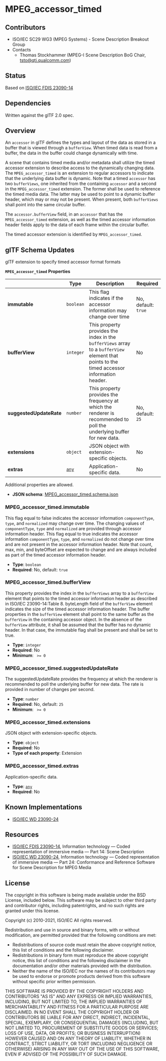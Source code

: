 # MPEG_accessor_timed 

## Contributors

* ISO/IEC SC29 WG3 (MPEG Systems) - Scene Description Breakout Group
* Contacts
  * Thomas Stockhammer (MPEG-I Scene Description BoG Chair, tsto@qti.qualcomm.com)

## Status

Based on [ISO/IEC FDIS 23090-14](https://www.iso.org/standard/80900.html)

## Dependencies

Written against the glTF 2.0 spec.

## Overview

An `accessor` in glTF defines the types and layout of the data as stored in a buffer that is viewed through a `bufferView`. When timed data is read from a buffer, the data in the buffer could change dynamically with time. 

A scene that contains timed media and/or metadata shall utilize the timed accessor extension to describe access to the dynamically changing data. The `MPEG_accessor_timed` is an extension to regular accessors to indicate that the underlying data buffer is dynamic. Note that a timed `accessor` has two `bufferViews`, one inherited from the containing `accessor` and a second in the `MPEG_accessor_timed` extension. The former shall be used to reference the timed media data. The latter may be used to point to a dynamic buffer header, which may or may not be present. When present, both `bufferViews` shall point into the same circular buffer. 

The `accessor.bufferView` field, in an `accessor` that has the `MPEG_accessor_timed` extension, as well as the timed accessor information header fields apply to the data of each frame within the circular buffer.

The timed accessor extension is identified by `MPEG_accessor_timed`. 

## glTF Schema Updates

glTF extension to specify timed accessor format formats


**`MPEG_accessor_timed` Properties**

|   |Type|Description|Required|
|---|---|---|---|
|**immutable**|`boolean`|This flag indicates if the accessor information may change over time|No, default: `true`|
|**bufferView**|`integer`|This property provides the index in the `bufferViews` array to a `bufferView` element that points to the timed accessor information header. |No|
|**suggestedUpdateRate**|`number`|This property provides the frequency at which the renderer is recommended to poll the underlying buffer for new data.|No, default: `25`|
|**extensions**|`object`|JSON object with extension-specific objects.|No|
|**extras**|[`any`](#reference-any)|Application-specific data.|No|

Additional properties are allowed.

* **JSON schema**: [MPEG_accessor_timed.schema.json](/Extensions/MPEG_accessor_timed/schema/MPEG_accessor_timed.schema.json)

### MPEG_accessor_timed.immutable

This flag equal to false indicates the accessor information `componentType`, `type`, and `normalized` may change over time. The changing values of `componentType`, `type` and `normalized` are provided through accessor information header. This flag equal to true indicates the accessor information `componentType`, `type`, and `normalized` do not change over time and are not present in the accessor information header. Note that count, max, min, and byteOffset are expected to change and are always included as part of the timed accessor information header.

* **Type**: `boolean`
* **Required**: No, default: `true`

### MPEG_accessor_timed.bufferView

This property provides the index in the `bufferViews` array to a `bufferView` element that points to the timed accessor information header as described in ISO/IEC 23090-14:Table 8. byteLength field of the `bufferView` element indicates the size of the timed accessor information header. The buffer properties in the `bufferView` element shall point to the same buffer as the `bufferView` in the containing accessor object. In the absence of the `bufferView` attribute, it shall be assumed that the buffer has no dynamic header. In that case, the immutable flag shall be present and shall be set to true.

* **Type**: `integer`
* **Required**: No
* **Minimum**: ` >= 0`

### MPEG_accessor_timed.suggestedUpdateRate

The suggestedUpdateRate provides the frequency at which the renderer is recommended to poll the underlying buffer for new data. The rate is provided in number of changes per second.

* **Type**: `number`
* **Required**: No, default: `25`
* **Minimum**: ` >= 0`

### MPEG_accessor_timed.extensions

JSON object with extension-specific objects.

* **Type**: `object`
* **Required**: No
* **Type of each property**: Extension

### MPEG_accessor_timed.extras

Application-specific data.

* **Type**: [`any`](#reference-any)
* **Required**: No


## Known Implementations

* [ISO/IEC WD 23090-24](https://www.iso.org/standard/83696.html)

## Resources

* [ISO/IEC FDIS 23090-14](https://www.iso.org/standard/80900.html), Information technology — Coded representation of immersive media — Part 14: Scene Description 
* [ISO/IEC WD 23090-24](https://www.iso.org/standard/83696.html), Information technology — Coded representation of immersive media — Part 24: Conformance and Reference Software for Scene Description for MPEG Media

## License

The copyright in this software is being made available under the BSD License, included below. This software may be subject to other third party and contributor rights, including patentrights, and no such rights are granted under this license.

Copyright (c) 2010-2021, ISO/IEC
All rights reserved.

Redistribution and use in source and binary forms, with or without modification, are permitted provided that the following conditions are met:

* Redistributions of source code must retain the above copyright notice, this list of conditions and the following disclaimer.
* Redistributions in binary form must reproduce the above copyright notice, this list of conditions and the following disclaimer in the documentation and/or other materials provided with the distribution.
* Neither the name of the ISO/IEC nor the names of its contributors may be used to endorse or promote products derived from this software without specific prior written permission.

THIS SOFTWARE IS PROVIDED BY THE COPYRIGHT HOLDERS AND CONTRIBUTORS "AS IS" AND ANY EXPRESS OR IMPLIED WARRANTIES, INCLUDING, BUT NOT LIMITED TO, THE IMPLIED WARRANTIES OF MERCHANTABILITY AND FITNESS FOR A PARTICULAR PURPOSE ARE DISCLAIMED. IN NO EVENT SHALL THE COPYRIGHT HOLDER OR CONTRIBUTORS BE LIABLE FOR ANY DIRECT, INDIRECT, INCIDENTAL, SPECIAL, EXEMPLARY, OR CONSEQUENTIAL DAMAGES (INCLUDING, BUT NOT LIMITED TO, PROCUREMENT OF SUBSTITUTE GOODS OR SERVICES; LOSS OF USE, DATA, OR PROFITS; OR BUSINESS INTERRUPTION) HOWEVER CAUSED AND ON ANY THEORY OF LIABILITY, WHETHER IN CONTRACT, STRICT LIABILITY, OR TORT (INCLUDING NEGLIGENCE OR OTHERWISE) ARISING IN ANY WAY OUT OF THE USE OF THIS SOFTWARE, EVEN IF ADVISED OF THE POSSIBILITY OF SUCH DAMAGE.

